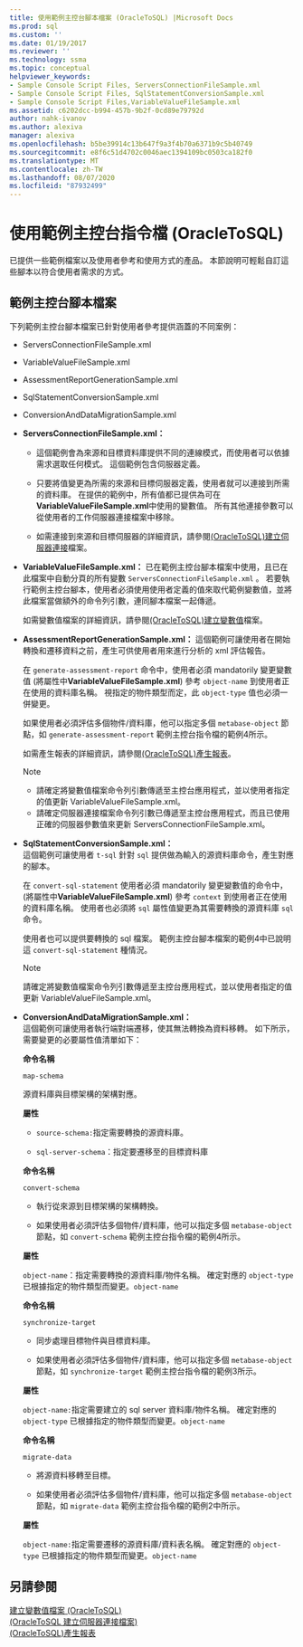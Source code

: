 ```yaml
---
title: 使用範例主控台腳本檔案 (OracleToSQL) |Microsoft Docs
ms.prod: sql
ms.custom: ''
ms.date: 01/19/2017
ms.reviewer: ''
ms.technology: ssma
ms.topic: conceptual
helpviewer_keywords:
- Sample Console Script Files, ServersConnectionFileSample.xml
- Sample Console Script Files, SqlStatementConversionSample.xml
- Sample Console Script Files,VariableValueFileSample.xml
ms.assetid: c6202dcc-b994-457b-9b2f-0cd89e79792d
author: nahk-ivanov
ms.author: alexiva
manager: alexiva
ms.openlocfilehash: b5be39914c13b647f9a3f4b70a6371b9c5b40749
ms.sourcegitcommit: e8f6c51d4702c0046aec1394109bc0503ca182f0
ms.translationtype: MT
ms.contentlocale: zh-TW
ms.lasthandoff: 08/07/2020
ms.locfileid: "87932499"
---
```

# <a name="working-with-the-sample-console-script-files-oracletosql"></a>使用範例主控台指令檔 (OracleToSQL)
已提供一些範例檔案以及使用者參考和使用方式的產品。 本節說明可輕鬆自訂這些腳本以符合使用者需求的方式。  
  
## <a name="sample-console-script-files"></a>範例主控台腳本檔案  
下列範例主控台腳本檔案已針對使用者參考提供涵蓋的不同案例：  
  
-   ServersConnectionFileSample.xml  
  
-   VariableValueFileSample.xml  
  
-   AssessmentReportGenerationSample.xml  
  
-   SqlStatementConversionSample.xml  
  
-   ConversionAndDataMigrationSample.xml  
  
-   **ServersConnectionFileSample.xml：**  
  
    -   這個範例會為來源和目標資料庫提供不同的連線模式，而使用者可以依據需求選取任何模式。 這個範例包含伺服器定義。  
  
    -   只要將值變更為所需的來源和目標伺服器定義，使用者就可以連接到所需的資料庫。 在提供的範例中，所有值都已提供為可在**VariableValueFileSample.xml**中使用的變數值。  所有其他連接參數可以從使用者的工作伺服器連接檔案中移除。  
  
    -   如需連接到來源和目標伺服器的詳細資訊，請參閱[&#40;OracleToSQL&#41;建立伺服器連接](../../ssma/oracle/creating-the-server-connection-files-oracletosql.md)檔案。  
  
-   **VariableValueFileSample.xml：** 已在範例主控台腳本檔案中使用，且已在此檔案中自動分頁的所有變數 `ServersConnectionFileSample.xml` 。 若要執行範例主控台腳本，使用者必須使用使用者定義的值來取代範例變數值，並將此檔案當做額外的命令列引數，連同腳本檔案一起傳遞。  
  
    如需變數值檔案的詳細資訊，請參閱[&#40;OracleToSQL&#41;建立變數值](../../ssma/oracle/creating-variable-value-files-oracletosql.md)檔案。  
  
-   **AssessmentReportGenerationSample.xml：** 這個範例可讓使用者在開始轉換和遷移資料之前，產生可供使用者用來進行分析的 xml 評估報告。  
  
    在 `generate-assessment-report` 命令中，使用者必須 mandatorily 變更變數值 (將屬性中**VariableValueFileSample.xml**) 參考 `object-name` 到使用者正在使用的資料庫名稱。 視指定的物件類型而定，此 `object-type` 值也必須一併變更。  
  
    如果使用者必須評估多個物件/資料庫，他可以指定多個 `metabase-object` 節點，如 `generate-assessment-report` 範例主控台指令檔的範例4所示。  
  
    如需產生報表的詳細資訊，請參閱[&#40;OracleToSQL&#41;產生報表](../../ssma/oracle/generating-reports-oracletosql.md)。  
  
    > [!NOTE]  
    > -   請確定將變數值檔案命令列引數傳遞至主控台應用程式，並以使用者指定的值更新 VariableValueFileSample.xml。  
    > -   請確定伺服器連接檔案命令列引數已傳遞至主控台應用程式，而且已使用正確的伺服器參數值來更新 ServersConnectionFileSample.xml。  
  
-   **SqlStatementConversionSample.xml：**  
    這個範例可讓使用者 `t-sql` 針對 `sql` 提供做為輸入的源資料庫命令，產生對應的腳本。  
  
    在 `convert-sql-statement` 使用者必須 mandatorily 變更變數值的命令中， (將屬性中**VariableValueFileSample.xml**) 參考 `context` 到使用者正在使用的資料庫名稱。 使用者也必須將 `sql` 屬性值變更為其需要轉換的源資料庫 `sql` 命令。  
  
    使用者也可以提供要轉換的 sql 檔案。 範例主控台腳本檔案的範例4中已說明這 `convert-sql-statement` 種情況。  
  
    > [!NOTE]  
    > 請確定將變數值檔案命令列引數傳遞至主控台應用程式，並以使用者指定的值更新 VariableValueFileSample.xml。  
  
-   **ConversionAndDataMigrationSample.xml：**  
     這個範例可讓使用者執行端對端遷移，使其無法轉換為資料移轉。 如下所示，需要變更的必要屬性值清單如下：  
  
    **命令名稱**  
  
    `map-schema`  
  
    源資料庫與目標架構的架構對應。  
  
    **屬性**  
  
    -   `source-schema:`指定需要轉換的源資料庫。  
  
    -   `sql-server-schema`：指定要遷移至的目標資料庫  
  
    **命令名稱**  
  
    `convert-schema`  
  
    -   執行從來源到目標架構的架構轉換。  
  
    -   如果使用者必須評估多個物件/資料庫，他可以指定多個 `metabase-object` 節點，如 `convert-schema` 範例主控台指令檔的範例4所示。  
  
    **屬性**  
  
    `object-name`：指定需要轉換的源資料庫/物件名稱。 確定對應的 `object-type` 已根據指定的物件類型而變更。`object-name`  
  
    **命令名稱**  
  
    `synchronize-target`  
  
    -   同步處理目標物件與目標資料庫。  
  
    -   如果使用者必須評估多個物件/資料庫，他可以指定多個 `metabase-object` 節點，如 `synchronize-target` 範例主控台指令檔的範例3所示。  
  
    **屬性**  
  
    `object-name:`指定需要建立的 sql server 資料庫/物件名稱。 確定對應的 `object-type` 已根據指定的物件類型而變更。`object-name`  
  
    **命令名稱**  
  
    `migrate-data`  
  
    -   將源資料移轉至目標。  
  
    -   如果使用者必須評估多個物件/資料庫，他可以指定多個 `metabase-object` 節點，如 `migrate-data` 範例主控台指令檔的範例2中所示。  
  
    **屬性**  
  
    `object-name:`指定需要遷移的源資料庫/資料表名稱。 確定對應的 `object-type` 已根據指定的物件類型而變更。`object-name`  
  
## <a name="see-also"></a>另請參閱  
[建立變數值檔案 &#40;OracleToSQL&#41;](../../ssma/oracle/creating-variable-value-files-oracletosql.md)  
[&#40;OracleToSQL 建立伺服器連接檔案&#41;](../../ssma/oracle/creating-the-server-connection-files-oracletosql.md)  
[&#40;OracleToSQL&#41;產生報表](../../ssma/oracle/generating-reports-oracletosql.md)  
  
